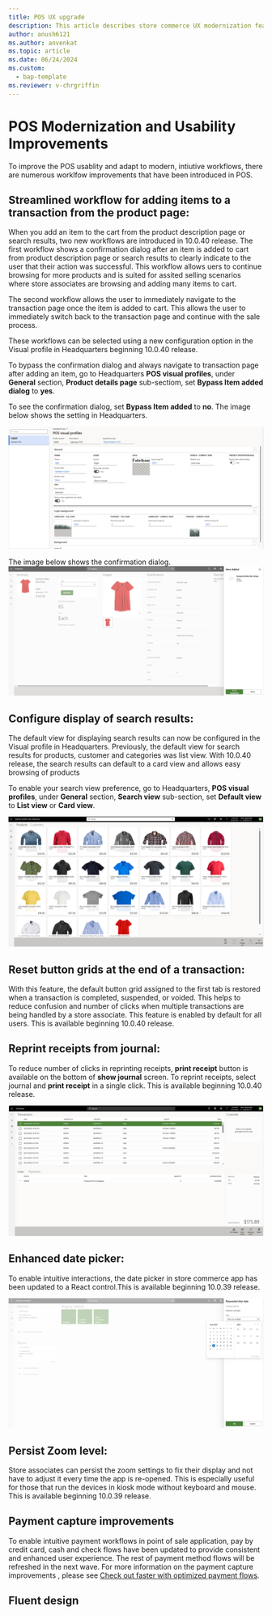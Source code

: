 ```yaml
---
title: POS UX upgrade
description: This article describes store commerce UX modernization features.
author: anush6121
ms.author: anvenkat 
ms.topic: article 
ms.date: 06/24/2024
ms.custom: 
  - bap-template
ms.reviewer: v-chrgriffin
---
```


# POS Modernization and Usability Improvements

To improve the POS usablity and adapt to modern, intiutive workflows, there are numerous worklfow improvements that have been introduced in POS. 

## Streamlined workflow for adding items to a transaction from the product page:

When you add an item to the cart from the product description page or search results, two new workflows are introduced in 10.0.40 release. The first workflow shows a confirmation dialog after an item is added to cart from product description page or search results to clearly indicate to the user that their action was successful. This workflow allows uers to continue browsing for more products and is suited for assited selling scenarios where store associates are browsing and adding many items to cart.

The second workflow allows the user to immediately navigate to the transaction page once the item is added to cart. This allows the user to immediately switch back to the transaction page and continue with the sale process. 

These workflows can be selected using  a new configuration option in the Visual profile in Headquarters beginning 10.0.40 release. 

To bypass the confirmation dialog and always navigate to transaction page after adding an item, go to Headquarters **POS visual profiles**, under  **General** section, **Product details page** sub-sectiom, set **Bypass Item added dialog**  to **yes**.

To see the confirmation dialog, set  **Bypass Item added** to **no**. The image below shows the setting in Headquarters.

![bypassitemadded.](media/bypassitemadded.png)

The image below shows the confirmation dialog.
![itemadded.](media/itemadded.png)


## Configure display of search results:

The default view for displaying search results can now be configured in the Visual profile in Headquarters. Previously, the default view for search results for products, customer and categories was list view. With 10.0.40 release, the search results can default to a card view and allows easy browsing of products

To enable your search view preference, go to Headquarters, **POS visual profiles**, under  **General** section,  **Search view** sub-section, set **Default view** to **List view** or **Card view**.

![defaultcardview.](media/defaultcardview.png)

## Reset button grids at the end of a transaction:

With this feature, the default button grid assigned to the first tab is restored when a transaction is completed, suspended, or voided. This helps to reduce confusion and number of clicks when multiple transactions are being handled by a store associate. This feature is enabled by default for all users. This is available beginning 10.0.40 release. 

## Reprint receipts from journal:

To reduce number of clicks in reprinting receipts, **print receipt** button is available on the bottom of  **show journal** screen. To reprint receipts, select journal and **print receipt** in a single click. This is available beginning 10.0.40 release. 

![printreceipt.](media/printreceipt.png)

## Enhanced date picker:

To enable intuitive interactions, the date picker in store commerce app has been updated to a React control.This is available beginning 10.0.39 release. 

![fluentdatepicker.](media/fluentdatepicker.png)

## Persist Zoom level:

Store associates can persist the zoom settings to fix their display and not have to adjust it every time the app is re-opened. This is especially useful for those that run the devices in kiosk mode without keyboard and mouse. This is available beginning 10.0.39 release. 

## Payment capture improvements 

To enable intuitive payment workflows in point of sale application, pay by credit card, cash and check flows have been updated to provide consistent and enhanced user experience. The rest of payment method flows will be refreshed in the next wave. For more information on the payment capture improvements , please see [Check out faster with optimized payment flows](faster-checkout-pos.md). 

## Fluent design



